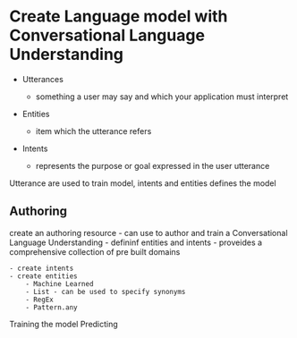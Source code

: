 # Create Language model with Conversational Language Understanding

- Utterances
    - something a user may say and which your application must interpret

- Entities
    - item which the utterance refers

- Intents
    - represents the purpose or goal expressed in the user utterance

Utterance are used to train model, intents and entities defines the model

## Authoring

create an authoring resource
    - can use to author and train a Conversational Language Understanding
    - defininf entities and intents
    - proveides a comprehensive collection of pre built domains
    
    - create intents
    - create entities
        - Machine Learned
        - List - can be used to specify synonyms
        - RegEx
        - Pattern.any
Training the model
Predicting
